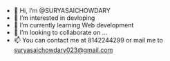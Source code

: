 - 👋 Hi, I’m @SURYASAICHOWDARY
- 👀 I’m interested in devloping
- 🌱 I’m currently learning Web development
- 💞️ I’m looking to collaborate on ...
- 📫 You can contact me at 8142244299 or mail me to suryasaichowdary023@gmail.com

<!---
SURYASAICHOWDARY/SURYASAICHOWDARY is a ✨ special ✨ repository because its `README.md` (this file) appears on your GitHub profile.
You can click the Preview link to take a look at your changes.
--->
